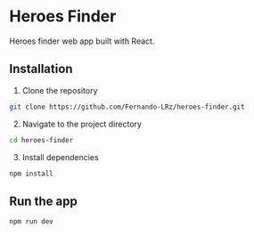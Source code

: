 #   Heroes Finder
Heroes finder web app built with React.

## Installation
1. Clone the repository
```bash
git clone https://github.com/Fernando-LRz/heroes-finder.git
``` 
2. Navigate to the project directory
```bash
cd heroes-finder
```
3. Install dependencies
```bash
npm install
```

## Run the app
```bash
npm run dev
```
